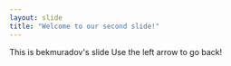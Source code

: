 ```yaml
---
layout: slide
title: "Welcome to our second slide!"
---
```

This is bekmuradov's slide
Use the left arrow to go back!
